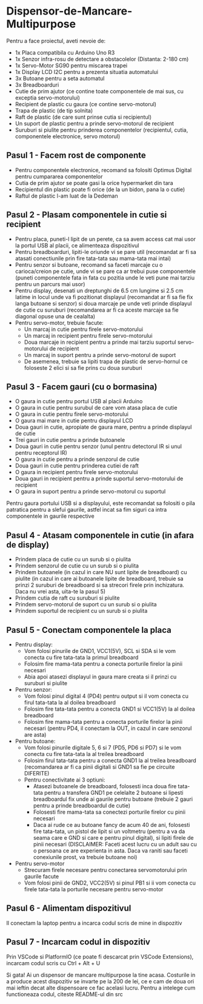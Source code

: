 # Dispensor-de-Mancare-Multipurpose

Pentru a face proiectul, aveti nevoie de:
- 1x Placa compatibila cu Arduino Uno R3
- 1x Senzor infra-rosu de detectare a obstacolelor (Distanta: 2-180 cm)
- 1x Servo-Motor SG90 pentru miscarea trapei
- 1x Display LCD I2C pentru a prezenta situatia automatului
- 3x Butoane pentru a seta automatul
- 3x Breadboarduri
- Cutie de prim ajutor (ce contine toate componentele de mai sus, cu exceptia servo-motorului)
- Recipient de plastic cu gaura (ce contine servo-motorul)
- Trapa de plastic (de tip solnita)
- Raft de plastic (de care sunt prinse cutia si recipientul)
- Un suport de plastic pentru a prinde servo-motorul de recipient
- Suruburi si piulite pentru prinderea componentelor (recipientul, cutia, componentele electronice, servo motorul)

## Pasul 1 - Facem rost de componente
- Pentru componentele electronice, recomand sa folositi Optimus Digital pentru cumpararea componentelor 
- Cutia de prim ajutor se poate gasi la orice hypermarket din tara
- Recipientul din plastic poate fi orice (de la un bidon, pana la o cutie)
- Raftul de plastic l-am luat de la Dedeman

## Pasul 2 - Plasam componentele in cutie si recipient
- Pentru placa, puneti-l lipit de un perete, ca sa avem access cat mai usor la portul USB al placii, ce alimenteaza dispozitivul
- Pentru breadboarduri, lipiti-le oriunde vi se pare util (recomandat ar fi sa atasati conectiunile prin fire tata-tata sau mama-tata mai intai)
- Pentru senzor si butoane, recomand sa faceti marcaje cu o carioca/creion pe cutie, unde vi se pare ca ar trebui puse componentele (puneti componentele fata in fata cu pozitia unde le veti pune mai tarziu pentru un parcurs mai usor)
- Pentru display, desenati un dreptunghi de 6.5 cm lungime si 2.5 cm latime in locul unde va fi pozitionat displayul (recomandat ar fi sa fie fix langa butoane si senzor) si doua marcaje pe unde veti prinde displayul de cutie cu suruburi (recomandarea ar fi ca aceste marcaje sa fie diagonal opuse una de cealalta)
- Pentru servo-motor, trebuie facute:
  - Un marcaj in cutie pentru firele servo-motorului
  - Un marcaj in recipient pentru firele servo-motorului
  - Doua marcaje in recipient pentru a prinde mai tarziu suportul servo-motorului de recipient
  - Un marcaj in suport pentru a prinde servo-motorul de suport
  - De asemenea, trebuie sa lipiti trapa de plastic de servo-hornul ce foloseste 2 elici si sa fie prins cu doua suruburi

## Pasul 3 - Facem gauri (cu o bormasina)
- O gaura in cutie pentru portul USB al placii Arduino
- O gaura in cutie pentru surubul de care vom atasa placa de cutie
- O gaura in cutie pentru firele servo-motorului
- O gaura mai mare in cutie pentru displayul LCD
- Doua gauri in cutie, apropiate de gaura mare, pentru a prinde displayul de cutie
- Trei gauri in cutie pentru a prinde butoanele
- Doua gauri in cutie pentru senzor (unul pentru detectorul IR si unul pentru receptorul IR)
- O gaura in cutie pentru a prinde senzorul de cutie
- Doua gauri in cutie pentru prinderea cutiei de raft
- O gaura in recipient pentru firele servo-motorului
- Doua gauri in recipient pentru a prinde suportul servo-motorului de recipient
- O gaura in suport pentru a prinde servo-motorul cu suportul

Pentru gaura portului USB si a displayului, este recomandat sa folositi o pila patratica pentru a slefui gaurile, astfel incat sa fim siguri ca intra componentele in gaurile respective

## Pasul 4 - Atasam componentele in cutie (in afara de display)
- Prindem placa de cutie cu un surub si o piulita
- Prindem senzorul de cutie cu un surub si o piulita
- Prindem butoanele (in cazul in care NU sunt lipite de breadboard) cu piulite (in cazul in care ai butoanele lipite de breadboard, trebuie sa prinzi 2 suruburi de breadboard si sa strecori firele prin inchizatura. Daca nu vrei asta, uita-te la pasul 5)
- Prindem cutia de raft cu suruburi si piulite
- Prindem servo-motorul de suport cu un surub si o piulita
- Prindem suportul de recipient cu un surub si o piulita

## Pasul 5 -  Conectam componentele la placa
- Pentru display:
  - Vom folosi pinurile de GND1, VCC1(5V), SCL si SDA si le vom conecta cu fire tata-tata la primul breadboard
  - Folosim fire mama-tata pentru a conecta porturile firelor la pinii necesari
  - Abia apoi atasezi displayul in gaura mare creata si il prinzi cu suruburi si piulite
- Pentru senzor:
  - Vom folosi pinul digital 4 (PD4) pentru output si il vom conecta cu firul tata-tata la al doilea breadboard
  - Folosim fire tata-tata pentru a conecta GND1 si VCC1(5V) la al doilea breadboard
  - Folosim fire mama-tata pentru a conecta porturile firelor la pinii necesari (pentru PD4, il conectam la OUT, in cazul in care senzorul are asta)
- Pentru butoane:
  - Vom folosi pinurile digitale 5, 6 si 7 (PD5, PD6 si PD7) si le vom conecta cu fire tata-tata la al treilea breadboard
  - Folosim firul tata-tata pentru a conecta GND1 la al treilea breadboard (recomandarea ar fi ca pinii digitali si GND1 sa fie pe circuite DIFERITE)
  - Pentru conectivitate ai 3 optiuni:
    - Atasezi butoanele de breadboard, folosesti inca doua fire tata-tata pentru a transfera GND1 pe celelalte 2 butoane si lipesti breadboardul fix unde ai gaurile pentru butoane (trebuie 2 gauri pentru a prinde breadboardul de cutie)
    - Folosesti fire mama-tata sa conectezi porturile firelor cu pinii necesari
    - Daca ai rude ce au butoane fancy de acum 40 de ani, folosesti fire tata-tata, un pistol de lipit si un voltmetru (pentru a va da seama care e GND si care e pentru pinul digital), si lipiti firele de pinii necesari (DISCLAIMER: Faceti acest lucru cu un adult sau cu o persoana ce are experienta in asta. Daca va raniti sau faceti conexiunile prost, va trebuie butoane noi)
- Pentru servo-motor
  - Strecuram firele necesare pentru conectarea servomotorului prin gaurile facute  
  - Vom folosi pinii de GND2, VCC2(5V) si pinul PB1 si ii vom conecta cu firele tata-tata la porturile necesare pentru servo-motor
## Pasul 6 - Alimentam dispozitivul
Il conectam la laptop pentru a incarca codul scris de mine in dispozitiv

## Pasul 7 - Incarcam codul in dispozitiv
Prin VSCode si PlatformIO (ce poate fi descarcat prin VSCode Extensions), incarcam codul scris cu Ctrl + Alt + U

Si gata! Ai un dispensor de mancare multipurpose la tine acasa. Costurile in a produce acest dispozitiv se invarte pe la 200 de lei, ce e cam de doua ori mai ieftin decat alte dispensoare ce fac acelasi lucru. 
Pentru a intelege cum functioneaza codul, citeste README-ul din src

